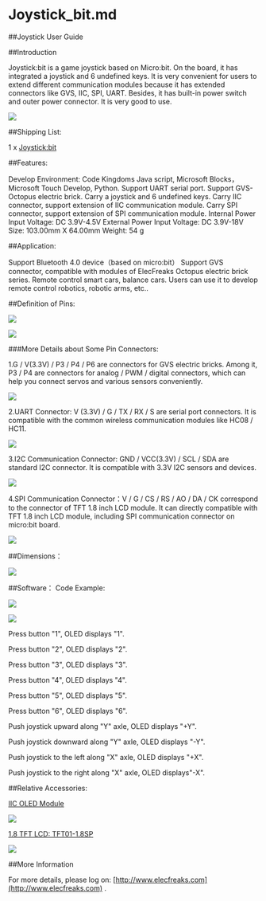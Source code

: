 # Joystick_bit.md
##Joystick User Guide

##Introduction 

Joystick:bit is a game joystick based on Micro:bit. On the board, it has integrated a joystick and 6 undefined keys. It is very convenient for users to extend different communication modules because it has extended connectors like GVS, IIC, SPI, UART. Besides, it has built-in power switch and outer power connector. It is very good to use.

![](https://www.elecfreaks.com/wp-content/uploads/2018/04/2-2.png)


##Shipping List:

1 x [Joystick:bit](http://www.elecfreaks.com/estore/elecfreaks-joystick-bit-for-micro-bit.html)


##Features:

Develop Environment: Code Kingdoms Java script, Microsoft Blocks，Microsoft Touch Develop, Python.
Support UART serial port.
Support GVS-Octopus electric brick.
Carry a joystick and 6 undefined keys.
Carry IIC connector, support extension of IIC communication module.
Carry SPI connector, support extension of SPI communication module.
Internal Power Input Voltage: DC 3.9V-4.5V
External Power Input Voltage: DC 3.9V-18V
Size: 103.00mm X 64.00mm
Weight: 54 g


##Application:

Support Bluetooth 4.0 device（based on micro:bit）
Support GVS connector, compatible with modules of ElecFreaks Octopus electric brick series.
Remote control smart cars, balance cars.
Users can use it to develop remote control robotics, robotic arms, etc..


##Definition of Pins:

![](https://www.elecfreaks.com/wp-content/uploads/2018/04/3-2.png)

![](https://www.elecfreaks.com/wp-content/uploads/2018/04/4-1.png)


###More Details about Some Pin Connectors:

1.G / V(3.3V) / P3 / P4 / P6 are connectors for GVS electric bricks. Among it, P3 / P4 are connectors for analog / PWM / digital connectors, which can help you connect servos and various sensors conveniently.

![](https://www.elecfreaks.com/wp-content/uploads/2018/04/5-1.png)


2.UART Connector: V (3.3V) / G / TX / RX / S are serial port connectors. It is compatible with the common wireless communication modules like HC08 / HC11.

![](https://www.elecfreaks.com/wp-content/uploads/2018/04/6-1.png)


3.I2C Communication Connector: GND / VCC(3.3V) / SCL / SDA are standard I2C connector. It is compatible with 3.3V I2C sensors and devices.

![](https://www.elecfreaks.com/wp-content/uploads/2018/04/7.png)


4.SPI Communication Connector：V / G / CS / RS / AO / DA / CK correspond to the connector of TFT 1.8 inch LCD module. It can directly compatible with TFT 1.8 inch LCD module, including SPI communication connector on micro:bit board.

![](https://www.elecfreaks.com/wp-content/uploads/2018/04/8.png)


##Dimensions：

![](https://www.elecfreaks.com/wp-content/uploads/2018/04/9.png)


##Software： 
Code Example:

![](https://www.elecfreaks.com/wp-content/uploads/2018/04/10.png)

![](https://www.elecfreaks.com/wp-content/uploads/2018/04/11.png)


Press button "1", OLED displays "1".

Press button "2", OLED displays "2".

Press button "3", OLED displays "3".

Press button "4", OLED displays "4".

Press button "5", OLED displays "5".

Press button "6", OLED displays "6".

Push joystick upward along "Y" axle, OLED displays "+Y".

Push joystick downward along "Y" axle, OLED displays "-Y".

Push joystick to the left along "X" axle, OLED displays "+X".

Push joystick to the right along "X" axle, OLED displays"-X".


##Relative Accessories:

[IIC OLED Module](http://www.elecfreaks.com/estore/iic-oled.html)

![](https://www.elecfreaks.com/wp-content/uploads/2018/04/12.png)

[1.8 TFT LCD: TFT01-1.8SP](http://www.elecfreaks.com/estore/1-8-tft-lcd-tft01-1-8sp.html)

![](https://www.elecfreaks.com/wp-content/uploads/2018/04/13.png)


##More Information

For more details, please log on: [http://www.elecfreaks.com](http://www.elecfreaks.com) .
